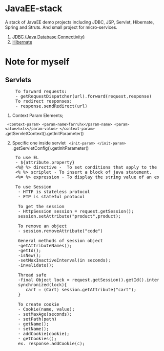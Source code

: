 # JavaEE-stack
A stack of JavaEE demo projects including JDBC, JSP, Servlet, Hibernate, Spring and Struts. And small project for micro-services.

1. [JDBC (Java Database Connectivity)](https://github.com/farruhx/JavaEE-stack/tree/master/JDBC)
2. [Hibernate](https://github.com/farruhx/JavaEE-stack/tree/master/hibernate) 

# Note for myself
## Servlets

<pre>
    To forward requests:
    - getRequestDispatcher(url).forward(request,response)
    To redirect responses:
    - response.sendRedirect(url)
</pre>  

1. Context Param Elements;

 ` <context-param>
        <param-name>farruhx</param-name>
        <param-value>hxls</param-value>
  </context-param>`
  .getServletContext().getInitParameter()
  
2. Specific one inside servlet
   ` <init-param> </init-param>`
  .getServletConfig().getInitParameter()
  
<pre>
    To use EL
    - ${attribute.property}
    <%@ %> directive -  To set conditions that apply to the entire JSP.
    <% %> scriplet - To insert a block of java statement.
    <%= %> expression - To display the string value of an expression.
    
    To use Session
     - HTTP is stateless protocol
     - FTP is stateful protocol
    
     To get the session
     - HttpSession session = request.getSession();
     session.setAttribute("product",product);
    
     To remove an object
     - session.removeAttribute("code")
    
     General methods of session object
     -getAttributeNames();
     -getId();
     -isNew();
     -setMaxInactiveInterval(in seconds);
     -invalidate();
    
     Thread safe
     -final Object lock = request.getSession().getId().intern();
     synchronized(lock){
        cart = (Cart) session.getAttribute("cart");
     }
     
     To create cookie
     - Cookie(name, value);
     - setMaxAge(seconds);
     - setPath(path)
     - getName();
     - setName();
     - addCookie(cookie);
     - getCookies();
     ex. response.addCookie(c);
     
     
     
     
</pre>

